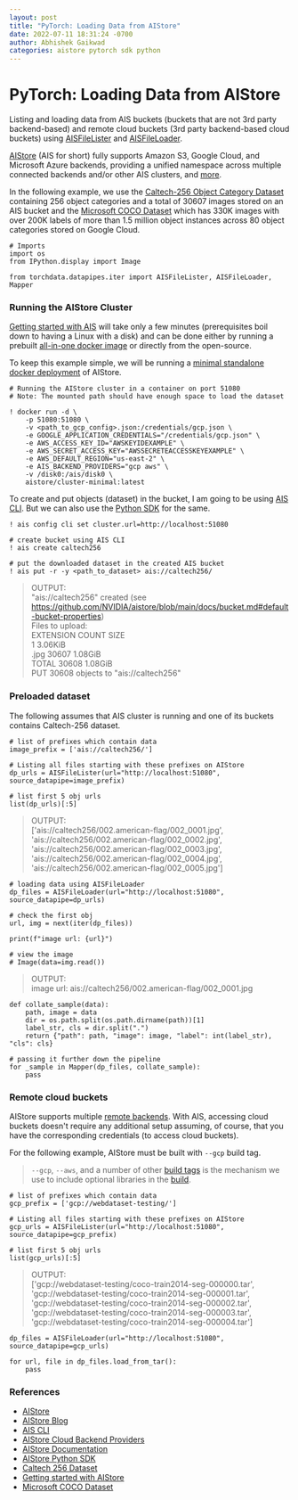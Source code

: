 ```yaml
---
layout: post
title: "PyTorch: Loading Data from AIStore"
date: 2022-07-11 18:31:24 -0700
author: Abhishek Gaikwad
categories: aistore pytorch sdk python
---
```


# PyTorch: Loading Data from AIStore

Listing and loading data from AIS buckets (buckets that are not 3rd
party backend-based) and remote cloud buckets (3rd party backend-based
cloud buckets) using
[AISFileLister](https://pytorch.org/data/main/generated/torchdata.datapipes.iter.AISFileLister.html#aisfilelister)
and
[AISFileLoader](https://pytorch.org/data/main/generated/torchdata.datapipes.iter.AISFileLoader.html#torchdata.datapipes.iter.AISFileLoader).

[AIStore](https://github.com/NVIDIA/aistore) (AIS for short) fully supports
Amazon S3, Google Cloud, and Microsoft Azure backends, providing a
unified namespace across multiple connected backends and/or other AIS
clusters, and [more](https://github.com/NVIDIA/aistore#features).

In the following example, we use the [Caltech-256 Object Category
Dataset](https://authors.library.caltech.edu/7694/) containing 256
object categories and a total of 30607 images stored on an AIS bucket
and the [Microsoft COCO Dataset](https://cocodataset.org/#home) which
has 330K images with over 200K labels of more than 1.5 million object
instances across 80 object categories stored on Google Cloud.

``` {.python}
# Imports
import os
from IPython.display import Image

from torchdata.datapipes.iter import AISFileLister, AISFileLoader, Mapper
```


### Running the AIStore Cluster

[Getting started with
AIS](https://github.com/NVIDIA/aistore/blob/main/docs/getting_started.md)
will take only a few minutes (prerequisites boil down to having a Linux
with a disk) and can be done either by running a prebuilt [all-in-one
docker image](https://github.com/NVIDIA/aistore/tree/main/deploy) or
directly from the open-source.

To keep this example simple, we will be running a [minimal standalone
docker
deployment](https://github.com/NVIDIA/aistore/blob/main/deploy/prod/docker/single/README.md)
of AIStore.

``` {.python}
# Running the AIStore cluster in a container on port 51080
# Note: The mounted path should have enough space to load the dataset

! docker run -d \
    -p 51080:51080 \
    -v <path_to_gcp_config>.json:/credentials/gcp.json \
    -e GOOGLE_APPLICATION_CREDENTIALS="/credentials/gcp.json" \
    -e AWS_ACCESS_KEY_ID="AWSKEYIDEXAMPLE" \
    -e AWS_SECRET_ACCESS_KEY="AWSSECRETEACCESSKEYEXAMPLE" \
    -e AWS_DEFAULT_REGION="us-east-2" \
    -e AIS_BACKEND_PROVIDERS="gcp aws" \
    -v /disk0:/ais/disk0 \
    aistore/cluster-minimal:latest
```


To create and put objects (dataset) in the bucket, I am going to be
using [AIS
CLI](https://github.com/NVIDIA/aistore/blob/main/docs/cli.md). But we
can also use the [Python
SDK](https://github.com/NVIDIA/aistore/tree/main/python/aistore) for the
same.

``` {.python}
! ais config cli set cluster.url=http://localhost:51080

# create bucket using AIS CLI
! ais create caltech256

# put the downloaded dataset in the created AIS bucket
! ais put -r -y <path_to_dataset> ais://caltech256/
```

> OUTPUT:<br>"ais://caltech256" created (see https://github.com/NVIDIA/aistore/blob/main/docs/bucket.md#default-bucket-properties)<br>
> Files to upload:<br>
    EXTENSION	 COUNT	 SIZE<br>
                    1	 3.06KiB<br>
    .jpg		 30607	 1.08GiB<br>
    TOTAL		30608	1.08GiB<br>
    PUT 30608 objects to "ais://caltech256"<br>


### Preloaded dataset

The following assumes that AIS cluster is running and one of its buckets
contains Caltech-256 dataset.

``` {.python}
# list of prefixes which contain data
image_prefix = ['ais://caltech256/']

# Listing all files starting with these prefixes on AIStore 
dp_urls = AISFileLister(url="http://localhost:51080", source_datapipe=image_prefix)

# list first 5 obj urls
list(dp_urls)[:5]
```

>OUTPUT:<br>
    ['ais://caltech256/002.american-flag/002_0001.jpg',<br>
     'ais://caltech256/002.american-flag/002_0002.jpg',<br>
     'ais://caltech256/002.american-flag/002_0003.jpg',<br>
     'ais://caltech256/002.american-flag/002_0004.jpg',<br>
     'ais://caltech256/002.american-flag/002_0005.jpg']



``` {.python}
# loading data using AISFileLoader
dp_files = AISFileLoader(url="http://localhost:51080", source_datapipe=dp_urls)

# check the first obj
url, img = next(iter(dp_files))

print(f"image url: {url}")

# view the image
# Image(data=img.read())
```

>OUTPUT:<br>
    image url: ais://caltech256/002.american-flag/002_0001.jpg

``` {.python}
def collate_sample(data):
    path, image = data
    dir = os.path.split(os.path.dirname(path))[1]
    label_str, cls = dir.split(".")
    return {"path": path, "image": image, "label": int(label_str), "cls": cls}
```

``` {.python}
# passing it further down the pipeline
for _sample in Mapper(dp_files, collate_sample):
    pass
```

### Remote cloud buckets

AIStore supports multiple [remote
backends](https://aiatscale.org/docs/providers). With AIS, accessing
cloud buckets doesn\'t require any additional setup assuming, of course,
that you have the corresponding credentials (to access cloud buckets).

For the following example, AIStore must be built with `--gcp` build tag.

> `--gcp`, `--aws`, and a number of other [build tags](https://github.com/NVIDIA/aistore/blob/main/Makefile) is the mechanism we use to include optional libraries in the [build](https://github.com/NVIDIA/aistore/blob/main/docs/getting_started.md#build-make-and-development-tools).

``` {.python}
# list of prefixes which contain data
gcp_prefix = ['gcp://webdataset-testing/']

# Listing all files starting with these prefixes on AIStore 
gcp_urls = AISFileLister(url="http://localhost:51080", source_datapipe=gcp_prefix)

# list first 5 obj urls
list(gcp_urls)[:5]
```

> OUTPUT:<br>
    ['gcp://webdataset-testing/coco-train2014-seg-000000.tar',<br>
     'gcp://webdataset-testing/coco-train2014-seg-000001.tar',<br>
     'gcp://webdataset-testing/coco-train2014-seg-000002.tar',<br>
     'gcp://webdataset-testing/coco-train2014-seg-000003.tar',<br>
     'gcp://webdataset-testing/coco-train2014-seg-000004.tar']

``` {.python}
dp_files = AISFileLoader(url="http://localhost:51080", source_datapipe=gcp_urls)
```
``` {.python}
for url, file in dp_files.load_from_tar():
    pass
```

### References

-   [AIStore](https://github.com/NVIDIA/aistore)
-   [AIStore Blog](https://aiatscale.org/blog)
-   [AIS CLI](https://github.com/NVIDIA/aistore/blob/main/docs/cli.md)
-   [AIStore Cloud Backend
    Providers](https://aiatscale.org/docs/providers)
-   [AIStore Documentation](https://aiatscale.org/docs)
-   [AIStore Python
    SDK](https://github.com/NVIDIA/aistore/tree/main/python/aistore)
-   [Caltech 256 Dataset](https://authors.library.caltech.edu/7694/)
-   [Getting started with
    AIStore](https://github.com/NVIDIA/aistore/blob/main/docs/getting_started.md)
-   [Microsoft COCO Dataset](https://cocodataset.org/#home)
